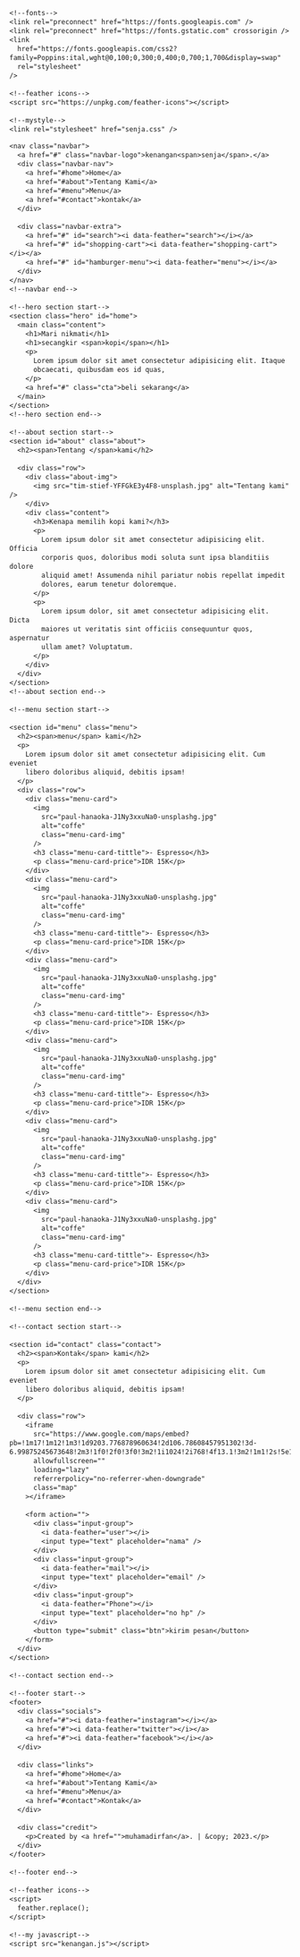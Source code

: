 <!DOCTYPE html>
<html lang="en">
  <head>
    <meta charset="UTF-8" />
    <meta name="viewport" content="width=device-width, initial-scale=1.0" />
    <title>Kopi kenangan senja</title>

    <!--fonts-->
    <link rel="preconnect" href="https://fonts.googleapis.com" />
    <link rel="preconnect" href="https://fonts.gstatic.com" crossorigin />
    <link
      href="https://fonts.googleapis.com/css2?family=Poppins:ital,wght@0,100;0,300;0,400;0,700;1,700&display=swap"
      rel="stylesheet"
    />

    <!--feather icons-->
    <script src="https://unpkg.com/feather-icons"></script>

    <!--mystyle-->
    <link rel="stylesheet" href="senja.css" />
  </head>
  <body>
    <!--navbar start-->

    <nav class="navbar">
      <a href="#" class="navbar-logo">kenangan<span>senja</span>.</a>
      <div class="navbar-nav">
        <a href="#home">Home</a>
        <a href="#about">Tentang Kami</a>
        <a href="#menu">Menu</a>
        <a href="#contact">kontak</a>
      </div>

      <div class="navbar-extra">
        <a href="#" id="search"><i data-feather="search"></i></a>
        <a href="#" id="shopping-cart"><i data-feather="shopping-cart"></i></a>
        <a href="#" id="hamburger-menu"><i data-feather="menu"></i></a>
      </div>
    </nav>
    <!--navbar end-->

    <!--hero section start-->
    <section class="hero" id="home">
      <main class="content">
        <h1>Mari nikmati</h1>
        <h1>secangkir <span>kopi</span></h1>
        <p>
          Lorem ipsum dolor sit amet consectetur adipisicing elit. Itaque
          obcaecati, quibusdam eos id quas,
        </p>
        <a href="#" class="cta">beli sekarang</a>
      </main>
    </section>
    <!--hero section end-->

    <!--about section start-->
    <section id="about" class="about">
      <h2><span>Tentang </span>kami</h2>

      <div class="row">
        <div class="about-img">
          <img src="tim-stief-YFFGkE3y4F8-unsplash.jpg" alt="Tentang kami" />
        </div>
        <div class="content">
          <h3>Kenapa memilih kopi kami?</h3>
          <p>
            Lorem ipsum dolor sit amet consectetur adipisicing elit. Officia
            corporis quos, doloribus modi soluta sunt ipsa blanditiis dolore
            aliquid amet! Assumenda nihil pariatur nobis repellat impedit
            dolores, earum tenetur doloremque.
          </p>
          <p>
            Lorem ipsum dolor, sit amet consectetur adipisicing elit. Dicta
            maiores ut veritatis sint officiis consequuntur quos, aspernatur
            ullam amet? Voluptatum.
          </p>
        </div>
      </div>
    </section>
    <!--about section end-->

    <!--menu section start-->

    <section id="menu" class="menu">
      <h2><span>menu</span> kami</h2>
      <p>
        Lorem ipsum dolor sit amet consectetur adipisicing elit. Cum eveniet
        libero doloribus aliquid, debitis ipsam!
      </p>
      <div class="row">
        <div class="menu-card">
          <img
            src="paul-hanaoka-J1Ny3xxuNa0-unsplashg.jpg"
            alt="coffe"
            class="menu-card-img"
          />
          <h3 class="menu-card-tittle">- Espresso</h3>
          <p class="menu-card-price">IDR 15K</p>
        </div>
        <div class="menu-card">
          <img
            src="paul-hanaoka-J1Ny3xxuNa0-unsplashg.jpg"
            alt="coffe"
            class="menu-card-img"
          />
          <h3 class="menu-card-tittle">- Espresso</h3>
          <p class="menu-card-price">IDR 15K</p>
        </div>
        <div class="menu-card">
          <img
            src="paul-hanaoka-J1Ny3xxuNa0-unsplashg.jpg"
            alt="coffe"
            class="menu-card-img"
          />
          <h3 class="menu-card-tittle">- Espresso</h3>
          <p class="menu-card-price">IDR 15K</p>
        </div>
        <div class="menu-card">
          <img
            src="paul-hanaoka-J1Ny3xxuNa0-unsplashg.jpg"
            alt="coffe"
            class="menu-card-img"
          />
          <h3 class="menu-card-tittle">- Espresso</h3>
          <p class="menu-card-price">IDR 15K</p>
        </div>
        <div class="menu-card">
          <img
            src="paul-hanaoka-J1Ny3xxuNa0-unsplashg.jpg"
            alt="coffe"
            class="menu-card-img"
          />
          <h3 class="menu-card-tittle">- Espresso</h3>
          <p class="menu-card-price">IDR 15K</p>
        </div>
        <div class="menu-card">
          <img
            src="paul-hanaoka-J1Ny3xxuNa0-unsplashg.jpg"
            alt="coffe"
            class="menu-card-img"
          />
          <h3 class="menu-card-tittle">- Espresso</h3>
          <p class="menu-card-price">IDR 15K</p>
        </div>
      </div>
    </section>

    <!--menu section end-->

    <!--contact section start-->

    <section id="contact" class="contact">
      <h2><span>Kontak</span> kami</h2>
      <p>
        Lorem ipsum dolor sit amet consectetur adipisicing elit. Cum eveniet
        libero doloribus aliquid, debitis ipsam!
      </p>

      <div class="row">
        <iframe
          src="https://www.google.com/maps/embed?pb=!1m17!1m12!1m3!1d9203.776878960634!2d106.78608457951302!3d-6.99875245673648!2m3!1f0!2f0!3f0!3m2!1i1024!2i768!4f13.1!3m2!1m1!2s!5e1!3m2!1sid!2sid!4v1686471642834!5m2!1sid!2sid"
          allowfullscreen=""
          loading="lazy"
          referrerpolicy="no-referrer-when-downgrade"
          class="map"
        ></iframe>

        <form action="">
          <div class="input-group">
            <i data-feather="user"></i>
            <input type="text" placeholder="nama" />
          </div>
          <div class="input-group">
            <i data-feather="mail"></i>
            <input type="text" placeholder="email" />
          </div>
          <div class="input-group">
            <i data-feather="Phone"></i>
            <input type="text" placeholder="no hp" />
          </div>
          <button type="submit" class="btn">kirim pesan</button>
        </form>
      </div>
    </section>

    <!--contact section end-->

    <!--footer start-->
    <footer>
      <div class="socials">
        <a href="#"><i data-feather="instagram"></i></a>
        <a href="#"><i data-feather="twitter"></i></a>
        <a href="#"><i data-feather="facebook"></i></a>
      </div>

      <div class="links">
        <a href="#home">Home</a>
        <a href="#about">Tentang Kami</a>
        <a href="#menu">Menu</a>
        <a href="#contact">Kontak</a>
      </div>

      <div class="credit">
        <p>Created by <a href="">muhamadirfan</a>. | &copy; 2023.</p>
      </div>
    </footer>

    <!--footer end-->

    <!--feather icons-->
    <script>
      feather.replace();
    </script>

    <!--my javascript-->
    <script src="kenangan.js"></script>
  </body>
</html>
